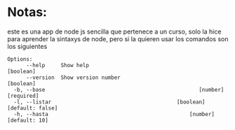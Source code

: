 # Notas:
este es una app de node js sencilla que pertenece a un curso, solo la hice para aprender la sintaxys de node, pero si la quieren usar los comandos son los siguientes

```
Options:
      --help     Show help                                             [boolean]
      --version  Show version number                                   [boolean]
  -b, --base                                                 [number] [required]
  -l, --listar                                        [boolean] [default: false]
  -h, --hasta                                             [number] [default: 10]
```